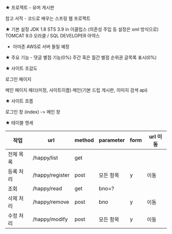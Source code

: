 ★ 프로젝트 - 유머 게시판

참고 서적 - 코드로 배우는 스프링 웹 프로젝트

★ 기본 설정
JDK 1.8
STS 3.9 in 이클립스 (의존성 주입 등 설정은 xml 방식으로)
TOMCAT 9.0
오라클 / SQL DEVELOPER
아약스
+ 아마존 AWS로 서버 돌릴 예정

★ 주요 기능 - 
댓글 별점 기능(0%)
주간 혹은 월간 별점 순위권 글목록 표시(0%)

★ 사이트 조감도

로그인 페이지

메인 페이지
헤더(미정, 사이트이름) 
메인(기본 드립 게시판, 이미지 검색 api)

★ 사이트 흐름

로그인 창 (index) -> 메인 창

★ 테이블 명세

|작업|url|method|parameter|form|url 이동|
|------|---|---|---|---|---|
|전체 목록|/happy/list|get||||
|등록 처리|/happy/register|post|모든 항목|y|이동|
|조회|/happy/read|get|bno=?|||
|삭제 처리|/happy/remove|post|bno|y|이동|
|수정 처리|/happy/modify|post|모든 항목|y|이동|

